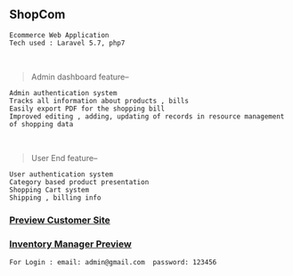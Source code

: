 
## ShopCom

    Ecommerce Web Application 
    Tech used : Laravel 5.7, php7

</br>

>Admin dashboard feature– 

    Admin authentication system 
    Tracks all information about products , bills
    Easily export PDF for the shopping bill
    Improved editing , adding, updating of records in resource management of shopping data

</br>

>User End feature– 

    User authentication system
	Category based product presentation
    Shopping Cart system 
	Shipping , billing info 

### [Preview Customer Site](https://bit.ly/34epnU4) 

### [Inventory Manager Preview](https://bit.ly/2YAICWt) 
    For Login : email: admin@gmail.com  password: 123456
